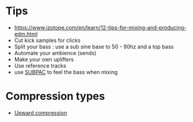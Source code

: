 # Tips

- https://www.izotope.com/en/learn/12-tips-for-mixing-and-producing-edm.html
- Cut kick samples for clicks
- Split your bass : use a sub sine base to 50 - 90hz and a top bass
- Automate your ambience (sends)
- Make your own uplifters
- Use reference tracks
- use [SUBPAC](https://www.timmpi.com/fr/shop/subpac-fr/subpac-x1-l-votre-connexion-la-plus-profonde-a-la-musique-et-au-son/)
  to feel the bass when mixing

# Compression types

- [Upward compression](https://mynewmicrophone.com/what-is-upward-dynamic-range-compression-in-audio/)
